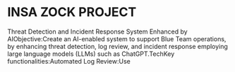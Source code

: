 # INSA ZOCK PROJECT
Threat Detection and Incident Response System Enhanced by AIObjective:Create an AI-enabled system to support Blue Team operations, by enhancing threat detection, log review, and incident response employing large language models (LLMs) such as ChatGPT.TechKey functionalities:Automated Log Review:Use 
